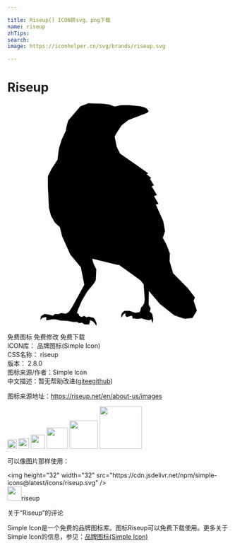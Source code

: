 ```yaml
---

title: Riseup() ICON转svg、png下载
name: riseup
zhTips: 
search: 
image: https://iconhelper.cn/svg/brands/riseup.svg

---
```


# Riseup  <small style="font-size: 60%;font-weight: 100"></small>

<div id="svg" class="svg-wrap">
<svg role="img" viewBox="0 0 24 24" xmlns="http://www.w3.org/2000/svg"><title>Riseup icon</title><path d="M12.165 5.427s-.353-.685-.377-.78a82.888 82.888 0 0 1-.212-1.061l.236-.425.518-.779.753-.59.189-.07 1.813-.685.165-.165-.188-.284-.26-.141-.475-.122-1.19-.122-.925.01-.636.141-.565-.212-.707-.094L9.268.024 8.75 0l-.872.33L6.56 1.864l-.165.59-.094.52-.448.967-.283.92-.14.992v.212l-.684 1.038-.377.78V8.99l.118 2.29.212.826.424.755.542.495.235.968.895 1.982 1.06 1.275.07.07.377 1.912-1.295 2.36-.353.543-.33.213-.518-.071-.306.118-.353-.023-.236.188-.447-.118-.448-.07-.377.235-.094.401.26-.236.4-.07v.377l.635-.142.354.023.612.142s.542.023.636.023c.094 0 .66.118.66.118h.423l.212.118.306-.047.307.189h.47l.095-.307v-.165l.306.141.235.236.142.26.023-.307-.165-.377s-.117-.213-.212-.213c-.094 0-.447-.118-.447-.118l-.26.071-.258-.142-.283.119-.235-.119-.094-.235-.165-.071.141-.425.424-.968.565-.944.495-.59.188-.236s.236-.354.236-.448c0-.095.047-1.086.047-1.086l-.306-.637-.142-.52 2.732.662h.165l2.332 1.675.33.425.117 1.628-.047.378-.165.307-.188.188-.07.331-.095.165-.448.071-.423-.141-.26-.071h-.494l-.236.188-.117.26.023.283.141-.26.165-.165.142-.023-.024.236.165.142.4-.118h.189l.023.26.566.07.4-.07.306.094.448.118.164-.023.142-.094.141.448.07-.472-.117-.566-.26-.213.095-.354-.212-.401.024-1.487 1.177 1.393 1.555 1.227s1.06.377 1.154.377c.094 0 .824-.094.824-.094l.471-.778-.353-1.062.141-.355-.754-.99-1.596-1.626-.382-1.277.024-.874-.354-.92-.4-.732.235-.731-.188-1.062-.803-1.808.297-.05-.498-.862.323-.103-.569-.927.24-.128-.427-.7.14-.078-.516-.418.188-.098-1.342-.94z"/></svg>
</div>
<detail full-name='riseup'></detail>

<div class="detail-page">
<p>
<span><span class="badge-success badge">免费图标</span> <span class="badge-success badge">免费修改</span>  <span class="badge-success badge">免费下载</span> </span>
<br/>
<span>
ICON库：
<span class="badge-secondary badge">品牌图标(Simple Icon)</span> 
</span>
<br/>
<span>
CSS名称：
<span class="badge-secondary badge">riseup</span> 
</span>

<br/>
<span>
版本：
<span class="badge-secondary badge">2.8.0</span> 
</span>
<br/>
<span>图标来源/作者：<span class="badge-light badge">Simple Icon</span></span> 
<br/>
<span class="zh-detail">中文描述：暂无<span class="help-link"><span>帮助改进</span>(<a href="https://gitee.com/liuwave/icon-helper/edit/master/json/brands/riseup.json" target="_blank" rel="noopener noreferrer">gitee</a><a href="https://github.com/liuwave/icon-helper/edit/master/json/brands/riseup.json" target="_blank" rel="noopener noreferrer">github</a></span>)</span><br/>
</p>
</div><div class="description description alert alert-light"><p>图标来源地址：<a href="https://riseup.net/en/about-us/images" target="_blank" rel="noopener noreferrer">https://riseup.net/en/about-us/images</a></p></div>
<div class="alert alert-dark">
<img height="21" width="21" src="https://cdn.jsdelivr.net/npm/simple-icons@latest/icons/riseup.svg" />
<img height="24" width="24" src="https://cdn.jsdelivr.net/npm/simple-icons@latest/icons/riseup.svg" />
<img height="32" width="32" src="https://cdn.jsdelivr.net/npm/simple-icons@latest/icons/riseup.svg" />
<img height="48" width="48" src="https://cdn.jsdelivr.net/npm/simple-icons@latest/icons/riseup.svg" />
<img height="64" width="64" src="https://cdn.jsdelivr.net/npm/simple-icons@latest/icons/riseup.svg" />
<img height="96" width="96" src="https://cdn.jsdelivr.net/npm/simple-icons@latest/icons/riseup.svg" />

</div>
<div>
  <p>可以像图片那样使用：    
  </p>
  <div class="alert alert-primary" style="font-size: 14px">
    &lt;img height="32" width="32" src="https://cdn.jsdelivr.net/npm/simple-icons@latest/icons/riseup.svg" /&gt;
    <copy-btn content='<img height="32" width="32" src="https://cdn.jsdelivr.net/npm/simple-icons@latest/icons/riseup.svg" />'></copy-btn>
  </div>
  <div class="alert alert-secondary">
    <img height="32" width="32" src="https://cdn.jsdelivr.net/npm/simple-icons@latest/icons/riseup.svg" />riseup
    <copy-btn content="riseup" btn-title="复制图标名称"></copy-btn>
  </div>
</div>

<Vssue title="关于“Riseup”的评论" >关于“Riseup”的评论</Vssue>


<div><p>Simple Icon是一个免费的品牌图标库。图标Riseup可以免费下载使用。更多关于  Simple Icon的信息，参见：<a target="_blank" href="https://iconhelper.cn/brands.html">品牌图标(Simple Icon)</a>
</p></div>
